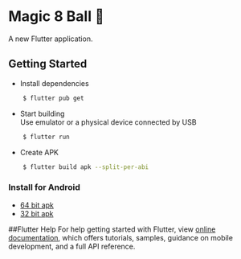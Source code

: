 # Magic 8 Ball 🎱

A new Flutter application.

## Getting Started
* Install dependencies
```sh
    $ flutter pub get
```

* Start building  
Use emulator or a physical device connected by USB
```sh
    $ flutter run
```

* Create APK
```sh
    $ flutter build apk --split-per-abi
```

### Install for Android
- [64 bit apk](https://www.github.com/raj-vora/magic-8-ball-flutter/blob/master/apks/i-am-rich-arm64.apk?raw=true)
- [32 bit apk](https://www.github.com/raj-vora/magic-8-ball-flutter/blob/master/apks/i-am-rich-armeabi.apk?raw=true)

##Flutter Help
For help getting started with Flutter, view [online documentation](https://flutter.dev/docs), which offers tutorials, samples, guidance on mobile development, and a full API reference.
